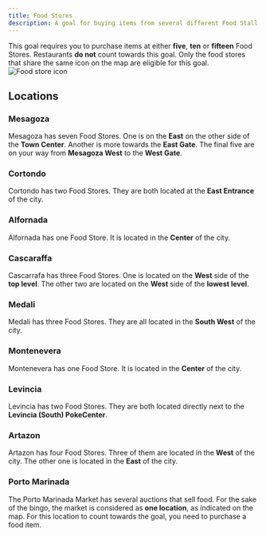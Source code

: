 ```yaml
---
title: Food Stores
description: A goal for buying items from several different Food Stall Locations.
---
```


This goal requires you to purchase items at either **five**, **ten** or **fifteen** Food Stores.
Restaurants **do not** count towards this goal.
Only the food stores that share the same icon on the map are eligible for this goal.
![Food store icon](/purchases/foodstores.webp)

## Locations

### Mesagoza

Mesagoza has seven Food Stores.
One is on the **East** on the other side of the **Town Center**.
Another is more towards the **East Gate**.
The final five are on your way from **Mesagoza West** to the **West Gate**.

### Cortondo

Cortondo has two Food Stores.
They are both located at the **East Entrance** of the city.

### Alfornada

Alfornada has one Food Store.
It is located in the **Center** of the city.

### Cascaraffa

Cascarrafa has three Food Stores.
One is located on the **West** side of the **top level**.
The other two are located on the **West** side of the **lowest level**.

### Medali

Medali has three Food Stores.
They are all located in the **South West** of the city.

### Montenevera

Montenevera has one Food Store.
It is located in the **Center** of the city.

### Levincia

Levincia has two Food Stores.
They are both located directly next to the **Levincia (South) PokeCenter**.

### Artazon

Artazon has four Food Stores.
Three of them are located in the **West** of the city.
The other one is located in the **East** of the city.

### Porto Marinada

The Porto Marinada Market has several auctions that sell food.
For the sake of the bingo, the market is considered as **one location**, as indicated on the map.
For this location to count towards the goal, you need to purchase a food item.
